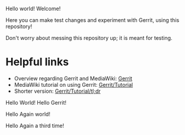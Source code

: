 Hello world! Welcome!

Here you can make test changes and experiment with Gerrit, using this repository!

Don't worry about messing this repository up; it is meant for testing.

# Helpful links
- Overview regarding Gerrit and MediaWiki: [Gerrit](https://www.mediawiki.org/wiki/Gerrit)
- MediaWiki tutorial on using Gerrit: [Gerrit/Tutorial](https://www.mediawiki.org/wiki/Gerrit/Tutorial)
- Shorter version: [Gerrit/Tutorial/tl;dr](https://www.mediawiki.org/wiki/Gerrit/Tutorial/tl;dr)

Hello World! Hello Gerrit!

Hello Again world!

Hello Again a third time!